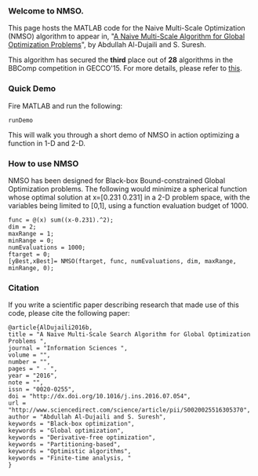 ### Welcome to NMSO.
This page hosts the MATLAB code for the Naive Multi-Scale Optimization (NMSO) algorithm to appear in, "[A Naive Multi-Scale Algorithm for Global Optimization Problems](http://www.sciencedirect.com/science/article/pii/S0020025516305370)", by Abdullah Al-Dujaili and S. Suresh.

This algorithm has secured the **third** place out of **28** algorithms in the BBComp competition in GECCO'15.
For more details, please refer to [this](http://bbcomp.ini.rub.de/results/BBComp2015GECCO/summary.html).
### Quick Demo
Fire MATLAB and run the following:
~~~
runDemo
~~~
This will walk you through a short demo of NMSO in action optimizing a function in 1-D and 2-D.

### How to use NMSO

NMSO has been designed for Black-box Bound-constrained Global Optimization problems. The following would minimize a spherical function whose optimal solution at x=[0.231 0.231] in a 2-D problem space, with the variables being limited to [0,1], using a function evaluation budget of 1000.

~~~
func = @(x) sum((x-0.231).^2);
dim = 2;
maxRange = 1;
minRange = 0;
numEvaluations = 1000;
ftarget = 0;
[yBest,xBest]= NMSO(ftarget, func, numEvaluations, dim, maxRange, minRange, 0);
~~~

### Citation

If you write a scientific paper describing research that made use of this code, please cite the following paper:

~~~
@article{AlDujaili2016b,
title = "A Naive Multi-Scale Search Algorithm for Global Optimization Problems ",
journal = "Information Sciences ",
volume = "",
number = "",
pages = " - ",
year = "2016",
note = "",
issn = "0020-0255",
doi = "http://dx.doi.org/10.1016/j.ins.2016.07.054",
url = "http://www.sciencedirect.com/science/article/pii/S0020025516305370",
author = "Abdullah Al-Dujaili and S. Suresh",
keywords = "Black-box optimization",
keywords = "Global optimization",
keywords = "Derivative-free optimization",
keywords = "Partitioning-based",
keywords = "Optimistic algorithms",
keywords = "Finite-time analysis, "
}
~~~
